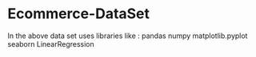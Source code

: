 # Ecommerce-DataSet

In the above data set uses libraries like :
pandas 
numpy
matplotlib.pyplot
seaborn 
LinearRegression

